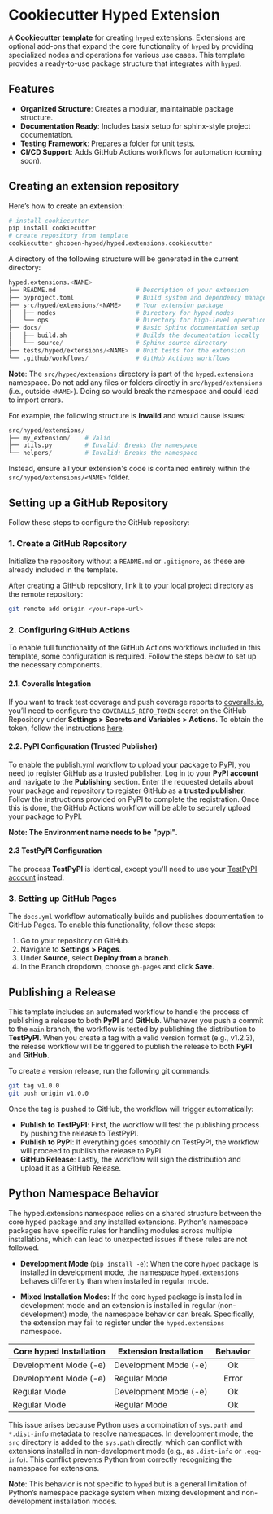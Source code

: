 # Cookiecutter Hyped Extension

A **Cookiecutter template** for creating `hyped` extensions. Extensions are optional add-ons that expand the core functionality of `hyped` by providing specialized nodes and operations for various use cases. This template provides a ready-to-use package structure that integrates with `hyped`.

## Features

- **Organized Structure**: Creates a modular, maintainable package structure.
- **Documentation Ready**: Includes basix setup for sphinx-style project documentation.
- **Testing Framework**: Prepares a folder for unit tests.
- **CI/CD Support**: Adds GitHub Actions workflows for automation (coming soon).

## Creating an extension repository

Here’s how to create an extension:

```bash
# install cookiecutter
pip install cookiecutter
# create repository from template
cookiecutter gh:open-hyped/hyped.extensions.cookiecutter
```

A directory of the following structure will be generated in the current directory:

```python
hyped.extensions.<NAME>
├── README.md                      # Description of your extension
├── pyproject.toml                 # Build system and dependency management
├── src/hyped/extensions/<NAME>    # Your extension package
│   ├── nodes                      # Directory for hyped nodes
│   └── ops                        # Directory for high-level operations
├── docs/                          # Basic Sphinx documentation setup
│   ├── build.sh                   # Builds the documentation locally
│   └── source/                    # Sphinx source directory
├── tests/hyped/extensions/<NAME>  # Unit tests for the extension
└── .github/workflows/             # GitHub Actions workflows
```

**Note**: The `src/hyped/extensions` directory is part of the `hyped.extensions` namespace. Do not add any files or folders directly in `src/hyped/extensions` (i.e., outside `<NAME>`). Doing so would break the namespace and could lead to import errors.

For example, the following structure is **invalid** and would cause issues:

```python
src/hyped/extensions/
├── my_extension/    # Valid
├── utils.py         # Invalid: Breaks the namespace
└── helpers/         # Invalid: Breaks the namespace
```

Instead, ensure all your extension's code is contained entirely within the `src/hyped/extensions/<NAME>` folder.


## Setting up a GitHub Repository

Follow these steps to configure the GitHub repository:

### 1. Create a GitHub Repository

Initialize the repository without a `README.md` or `.gitignore`, as these are already included in the template.

After creating a GitHub repository, link it to your local project directory as the remote repository:

```bash
git remote add origin <your-repo-url>
```

### 2. Configuring GitHub Actions

To enable full functionality of the GitHub Actions workflows included in this template, some configuration is required. Follow the steps below to set up the necessary components.

#### 2.1. Coveralls Integation

If you want to track test coverage and push coverage reports to [coveralls.io](https://coveralls.io), you’ll need to configure the `COVERALLS_REPO_TOKEN` secret on the GitHub Repository under **Settings > Secrets and Variables > Actions**. To obtain the token, follow the instructions [here](https://docs.coveralls.io/#integrate-coveralls-with-your-codebase).

#### 2.2. PyPI Configuration (Trusted Publisher)

To enable the publish.yml workflow to upload your package to PyPI, you need to register GitHub as a trusted publisher. Log in to your **PyPI account** and navigate to the **Publishing** section. Enter the requested details about your package and repository to register GitHub as a **trusted publisher**. Follow the instructions provided on PyPI to complete the registration. Once this is done, the GitHub Actions workflow will be able to securely upload your package to PyPI.

**Note: The Environment name needs to be "pypi".**

#### 2.3 TestPyPI Configuration

The process **TestPyPI** is identical, except you'll need to use your [TestPyPI account](https://test.pypi.org) instead.


### 3. Setting up GitHub Pages

The `docs.yml` workflow automatically builds and publishes documentation to GitHub Pages. To enable this functionality, follow these steps:

1. Go to your repository on GitHub.
2. Navigate to **Settings > Pages**.
3. Under **Source**, select **Deploy from a branch**.
4. In the Branch dropdown, choose `gh-pages` and click **Save**.


## Publishing a Release

This template includes an automated workflow to handle the process of publishing a release to both **PyPI** and **GitHub**. Whenever you push a commit to the `main` branch, the workflow is tested by publishing the distribution to **TestPyPI**. When you create a tag with a valid version format (e.g., v1.2.3), the release workflow will be triggered to publish the release to both **PyPI** and **GitHub**.

To create a version release, run the following git commands:

```bash
git tag v1.0.0
git push origin v1.0.0
```

Once the tag is pushed to GitHub, the workflow will trigger automatically:

- **Publish to TestPyPI**: First, the workflow will test the publishing process by pushing the release to TestPyPI.
- **Publish to PyPI**: If everything goes smoothly on TestPyPI, the workflow will proceed to publish the release to PyPI.
- **GitHub Release**: Lastly, the workflow will sign the distribution and upload it as a GitHub Release.


## Python Namespace Behavior

The hyped.extensions namespace relies on a shared structure between the core hyped package and any installed extensions. Python’s namespace packages have specific rules for handling modules across multiple installations, which can lead to unexpected issues if these rules are not followed.

- **Development Mode** (`pip install -e`): When the core `hyped` package is installed in development mode, the namespace `hyped.extensions` behaves differently than when installed in regular mode.

- **Mixed Installation Modes**: If the core `hyped` package is installed in development mode and an extension is installed in regular (non-development) mode, the namespace behavior can break. Specifically, the extension may fail to register under the `hyped.extensions` namespace.


| Core hyped Installation | Extension Installation | Behavior |
|-------------------------|------------------------|:--------:|
| Development Mode (-e)   | Development Mode (-e)  |    Ok    |
| Development Mode (-e)   | Regular Mode           |   Error  |
| Regular Mode            | Development Mode (-e)  |    Ok    |
| Regular Mode            | Regular Mode           |    Ok    |

This issue arises because Python uses a combination of `sys.path` and `*.dist-info` metadata to resolve namespaces. In development mode, the `src` directory is added to the `sys.path` directly, which can conflict with extensions installed in non-development mode (e.g., as `.dist-info` or `.egg-info`). This conflict prevents Python from correctly recognizing the namespace for extensions.

**Note**: This behavior is not specific to `hyped` but is a general limitation of Python’s namespace package system when mixing development and non-development installation modes.
